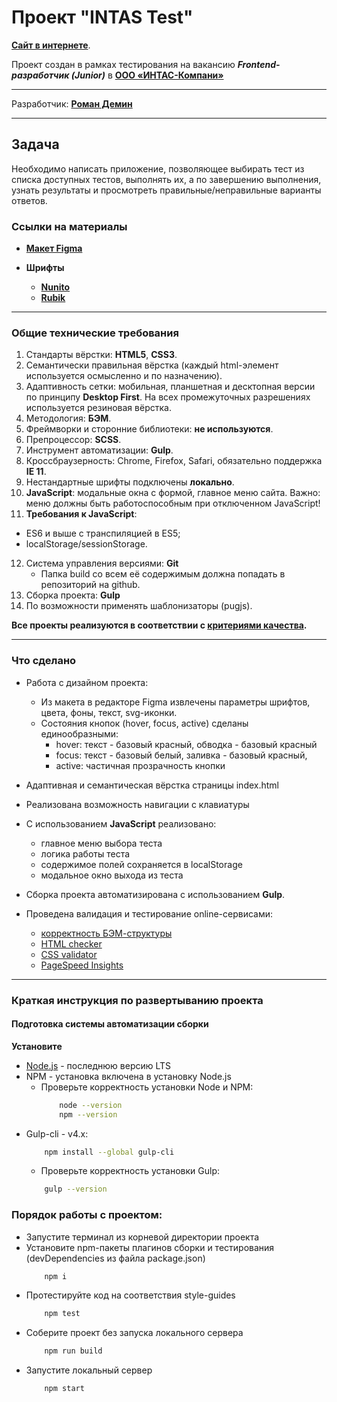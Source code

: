 # Проект "INTAS Test"

**[Сайт в интернете](https://demindesign.ru/intas/)**.

Проект создан в рамках тестирования на вакансию ***Frontend-разработчик (Junior)*** в **[ООО «ИНТАС-Компани»](http://intas-company.com/)**


* * *
Разработчик: **[Роман Демин](https://htmlacademy.ru/profile/id219593)**

*** 
## Задача
Необходимо написать приложение, позволяющее выбирать тест из списка доступных тестов, выполнять их, а по завершению выполнения, узнать результаты и просмотреть правильные/неправильные варианты ответов.

### Ссылки на материалы

- **[Макет Figma](https://www.figma.com/file/VEinFefloRRLrI9G50BUFQ/Intas-test?node-id=0%3A1)**

- **Шрифты**
  - **[Nunito](https://fonts.google.com/specimen/Nunito)**
  - **[Rubik](https://fonts.google.com/specimen/Rubik)**

* * *
### Общие технические требования

1. Стандарты вёрстки: **HTML5**, **CSS3**.
2. Семантически правильная вёрстка (каждый html-элемент используется осмысленно и по назначению).
3. Адаптивность сетки: мобильная, планшетная и десктопная версии по принципу **Desktop First**.
На всех промежуточных разрешениях используется резиновая вёрстка.
4. Методология: **БЭМ**.
5. Фреймворки и сторонние библиотеки: **не используются**.
6. Препроцессор: **SCSS**.
7. Инструмент автоматизации: **Gulp**.
8. Кроссбраузерность: Chrome, Firefox, Safari, обязательно поддержка **IE 11**.
9. Нестандартные шрифты подключены **локально**.
10. **JavaScript**: модальные окна с формой, главное меню сайта. Важно: меню должны быть работоспособным при отключенном JavaScript!
11. **Требования к JavaScript**:
  * ES6 и выше с транспиляцией в ES5;
  * localStorage/sessionStorage.
12. Система управления версиями: **Git**
    * Папка build со всем её содержимым должна попадать в репозиторий на github.
13. Сборка проекта: **Gulp**
14. По возможности применять шаблонизаторы (pugjs).

**Все проекты реализуются в соответствии с [критериями качества](https://www.notion.so/3-eec24ee0d0fd44a6b69562df857f15b1).**

* * *
### Что сделано

* Работа с дизайном проекта:
  * Из макета в редакторе Figma извлечены параметры шрифтов, цвета, фоны, текст, svg-иконки.
  * Состояния кнопок (hover, focus, active) сделаны единообразными:
    * hover: текст - базовый красный, обводка - базовый красный
    * focus: текст - базовый белый, заливка - базовый красный, 
    * active: частичная прозрачность кнопки
* Адаптивная и семантическая вёрстка страницы index.html
* Реализована возможность навигации с клавиатуры
  
* C использованием **JavaScript** реализовано:
  - главное меню выбора теста
  - логика работы теста
  - содержимое полей сохраняется в localStorage
  - модальное окно выхода из теста

* Сборка проекта автоматизирована с использованием **Gulp**.
* Проведена валидация и тестирование online-сервисами:
  * [корректность БЭМ-структуры](https://yoksel.github.io/html-tree/)
  * [HTML checker](https://validator.w3.org/nu/)
  * [CSS validator](https://jigsaw.w3.org/css-validator/validator.html.ru)
  * [PageSpeed Insights](https://developers.google.com/speed/pagespeed/insights/)

* * *
### Краткая инструкция по развертыванию проекта

#### Подготовка системы автоматизации сборки

**Установите**
  * [Node.js](https://nodejs.org/ru/) - последнюю версию LTS
  * NPM - установка включена в установку Node.js
    * Проверьте корректность установки Node и NPM:
        ```bash
            node --version
            npm --version
        ```
  * Gulp-cli - v4.x: 
    ```bash
        npm install --global gulp-cli
    ```
    * Проверьте корректность установки Gulp:
    ```bash
        gulp --version
    ```

### Порядок работы с проектом:
* Запустите терминал из корневой директории проекта
* Установите npm-пакеты плагинов сборки и тестирования (devDependencies из файла package.json) 
  ```bash
      npm i
  ```
* Протестируйте код на соответствия style-guides
  ```bash 
      npm test
  ```
* Соберите проект без запуска локального сервера
  ```bash
      npm run build
  ```
* Запустите локальный сервер
  ```bash
      npm start
  ```
